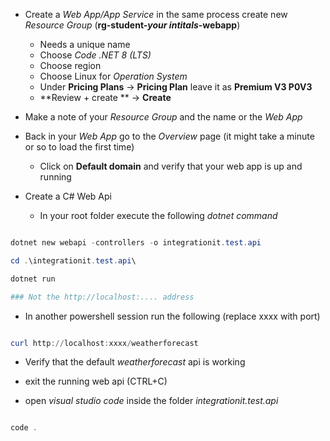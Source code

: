- Create a *Web App/App Service* in the same process create new *Resource Group* (**rg-student-*your intitals*-webapp**)
  - Needs a unique name
  - Choose *Code*  *.NET 8 (LTS)* 
  - Choose region 
  - Choose Linux for *Operation System*
  - Under **Pricing Plans** -> **Pricing Plan** leave it as **Premium V3 P0V3**
  - **Review + create ** -> **Create**

- Make a note of your *Resource Group* and the name or the *Web App*

- Back in your *Web App* go to the *Overview* page (it might take a minute or so to load the first time)
  - Click on **Default domain** and verify that your web app is up and running


- Create a C# Web Api
  - In your root folder execute the following *dotnet command*

```powershell

dotnet new webapi -controllers -o integrationit.test.api

cd .\integrationit.test.api\

dotnet run

### Not the http://localhost:.... address

``` 

- In another powershell session run the following (replace xxxx with port)

```powershell

curl http://localhost:xxxx/weatherforecast

```

- Verify that the default *weatherforecast* api is working

- exit the running web api (CTRL+C)

- open *visual studio code* inside the folder *integrationit.test.api*

```powershell

code .

```




